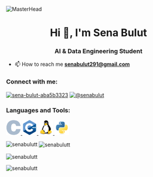 ![MasterHead](https://miro.medium.com/1*tbAhl58rTxnl6Sf_OTJcwA.jpeg)

<h1 align="center">Hi 👋, I'm Sena Bulut</h1>
<h3 align="center">AI & Data Engineering Student</h3>

- 📫 How to reach me **senabulut291@gmail.com**

<h3 align="left">Connect with me:</h3>
<p align="left">
<a href="https://linkedin.com/in/sena-bulut-aba5b3323" target="blank"><img align="center" src="https://raw.githubusercontent.com/rahuldkjain/github-profile-readme-generator/master/src/images/icons/Social/linked-in-alt.svg" alt="sena-bulut-aba5b3323" height="30" width="40" /></a>
<a href="https://medium.com/@senabulut" target="blank"><img align="center" src="https://raw.githubusercontent.com/rahuldkjain/github-profile-readme-generator/master/src/images/icons/Social/medium.svg" alt="@senabulut" height="30" width="40" /></a>
</p>

<h3 align="left">Languages and Tools:</h3>
<p align="left"> <a href="https://www.cprogramming.com/" target="_blank" rel="noreferrer"> <img src="https://raw.githubusercontent.com/devicons/devicon/master/icons/c/c-original.svg" alt="c" width="40" height="40"/> </a> <a href="https://www.w3schools.com/cpp/" target="_blank" rel="noreferrer"> <img src="https://raw.githubusercontent.com/devicons/devicon/master/icons/cplusplus/cplusplus-original.svg" alt="cplusplus" width="40" height="40"/> </a> <a href="https://www.linux.org/" target="_blank" rel="noreferrer"> <img src="https://raw.githubusercontent.com/devicons/devicon/master/icons/linux/linux-original.svg" alt="linux" width="40" height="40"/> </a> <a href="https://www.python.org" target="_blank" rel="noreferrer"> <img src="https://raw.githubusercontent.com/devicons/devicon/master/icons/python/python-original.svg" alt="python" width="40" height="40"/> </a> </p>

<p><img align="left" src="https://github-readme-stats.vercel.app/api/top-langs?username=senabulutt&show_icons=true&locale=en&layout=compact" alt="senabulutt" /></p>

<p>&nbsp;<img align="center" src="https://github-readme-stats.vercel.app/api?username=senabulutt&show_icons=true&locale=en" alt="senabulutt" /></p>

<p><img align="center" src="https://github-readme-streak-stats.herokuapp.com/?user=senabulutt&" alt="senabulutt" /></p>
<p align="left"> <img src="https://komarev.com/ghpvc/?username=senabulutt&label=Profile%20views&color=0e75b6&style=flat" alt="senabulutt" /> </p>
